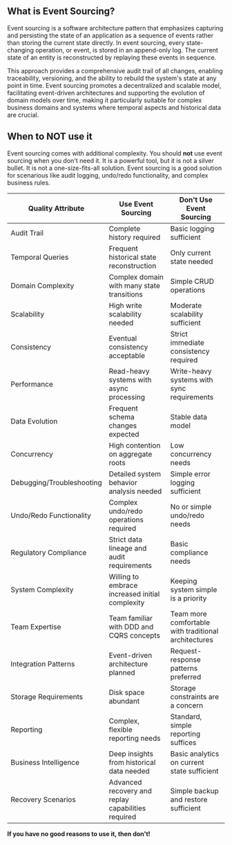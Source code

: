 ## What is Event Sourcing?

Event sourcing is a software architecture pattern that emphasizes capturing and persisting the state of an application as a sequence of events rather than storing the current state directly. In event sourcing, every state-changing operation, or event, is stored in an append-only log. The current state of an entity is reconstructed by replaying these events in sequence.

This approach provides a comprehensive audit trail of all changes, enabling traceability, versioning, and the ability to rebuild the system's state at any point in time. Event sourcing promotes a decentralized and scalable model, facilitating event-driven architectures and supporting the evolution of domain models over time, making it particularly suitable for complex business domains and systems where temporal aspects and historical data are crucial.

## When to NOT use it

Event sourcing comes with additional complexity. You should **not** use event sourcing when you don't need it. It is a powerful tool, but it is not a silver bullet. It is not a one-size-fits-all solution. Event sourcing is a good solution for scenarious like audit logging, undo/redo functionality, and complex business rules.

| Quality Attribute         | Use Event Sourcing                                 | Don't Use Event Sourcing                             |
|---------------------------|----------------------------------------------------|------------------------------------------------------|
| Audit Trail               | Complete history required                          | Basic logging sufficient                             |
| Temporal Queries          | Frequent historical state reconstruction           | Only current state needed                            |
| Domain Complexity         | Complex domain with many state transitions         | Simple CRUD operations                               |
| Scalability               | High write scalability needed                      | Moderate scalability sufficient                      |
| Consistency               | Eventual consistency acceptable                    | Strict immediate consistency required                |
| Performance               | Read-heavy systems with async processing           | Write-heavy systems with sync requirements           |
| Data Evolution            | Frequent schema changes expected                   | Stable data model                                    |
| Concurrency               | High contention on aggregate roots                 | Low concurrency needs                                |
| Debugging/Troubleshooting | Detailed system behavior analysis needed           | Simple error logging sufficient                      |
| Undo/Redo Functionality   | Complex undo/redo operations required              | No or simple undo/redo needs                         |
| Regulatory Compliance     | Strict data lineage and audit requirements         | Basic compliance needs                               |
| System Complexity         | Willing to embrace increased initial complexity    | Keeping system simple is a priority                  |
| Team Expertise            | Team familiar with DDD and CQRS concepts           | Team more comfortable with traditional architectures |
| Integration Patterns      | Event-driven architecture planned                  | Request-response patterns preferred                  |
| Storage Requirements      | Disk space abundant                                | Storage constraints are a concern                    |
| Reporting                 | Complex, flexible reporting needs                  | Standard, simple reporting suffices                  |
| Business Intelligence     | Deep insights from historical data needed          | Basic analytics on current state sufficient          |
| Recovery Scenarios        | Advanced recovery and replay capabilities required | Simple backup and restore sufficient                 |

**If you have no good reasons to use it, then don't!**

